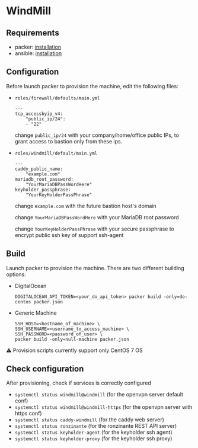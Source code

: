 # WindMill

## Requirements
- packer: [installation](https://www.packer.io/docs/install/index.html)
- ansible: [installation]()

## Configuration
Before launch packer to provision the machine, edit the following files:
- `roles/firewall/defaults/main.yml`
    ```
    ---
    tcp_accessbyip_v4:
        "public_ip/24":
        - "22"
    ```
    change `public_ip/24` with your company/home/office public IPs, to grant access to bastion only from these ips.

- `roles/windmill/default/main.yml`
    ```
    ---
    caddy_public_name:
        "example.com"
    mariadb_root_password:
        "YourMariaDBPassWordHere"
    keyholder_passphrase:
        "YourKeyHolderPassPhrase"
    ```
    change `example.com` with the future bastion host's domain

    change `YourMariaDBPassWordHere` with your MariaDB root password

    change `YourKeyHolderPassPhrase` with your secure passphrase to encrypt public ssh key of support ssh-agent

## Build
Launch packer to provision the machine. There are two different building options:
- DigitalOcean
    ```
    DIGITALOCEAN_API_TOKEN=<your_do_api_token> packer build -only=do-centos packer.json
    ```

- Generic Machine
    ```
    SSH_HOST=<hostname_of_machine> \
    SSH_USERNAME=<username_to_access_machine> \
    SSH_PASSWORD=<password_of_user> \
    packer build -only=null-machine packer.json
    ```

:warning: Provision scripts currently support only CentOS 7 OS

## Check configuration
After provisioning, check if services is correctly configured
- `systemctl status windmill@windmill` (for the openvpn server default conf)
- `systemctl status windmill@windmill-https` (for the openvpn server with https conf)
- `systemctl status caddy-windmill` (for the caddy web server)
- `systemctl status ronzinante` (for the ronzinante REST API server)
- `systemctl status keyholder-agent` (for the keyholder ssh agent)
- `systemctl status keyholder-proxy` (for the keyholder ssh proxy)

